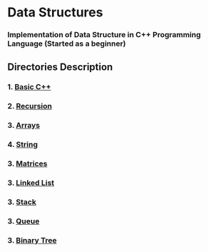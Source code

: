 # Data Structures
### Implementation of Data Structure in C++ Programming Language (Started as a beginner)  
## Directories Description
### 1. [Basic C++](https://github.com/Nitesh-Singh-5/Placement-Preparation/tree/master/coding-prep/Basic%20C%2B%2B)
### 2. [Recursion](https://github.com/Nitesh-Singh-5/Placement-Preparation/tree/master/coding-prep/DSA/1.%20Recursion)
### 3. [Arrays](https://github.com/Nitesh-Singh-5/Placement-Preparation/tree/master/coding-prep/DSA/2.%20Arrays)
### 4. [String](https://github.com/Nitesh-Singh-5/DSA/tree/master/coding-prep/DSA/3.%20String)
### 3. [Matrices](https://github.com/Nitesh-Singh-5/DSA/tree/master/coding-prep/DSA/4.%20Matrices)
### 3. [Linked List](https://github.com/Nitesh-Singh-5/DSA/tree/master/coding-prep/DSA/5.%20Linked%20List)
### 3. [Stack](https://github.com/Nitesh-Singh-5/DSA/tree/master/coding-prep/DSA/6.%20Stack)
### 3. [Queue](https://github.com/Nitesh-Singh-5/DSA/tree/master/coding-prep/DSA/7.%20Queue)
### 3. [Binary Tree](https://github.com/Nitesh-Singh-5/DSA/tree/master/coding-prep/DSA/8.%20Binary%20Tree)
